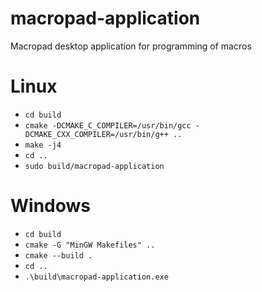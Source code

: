 # macropad-application
Macropad desktop application for programming of macros

# Linux
- ```cd build```
- ```cmake -DCMAKE_C_COMPILER=/usr/bin/gcc -DCMAKE_CXX_COMPILER=/usr/bin/g++ ..```
- ```make -j4```
- ```cd ..```
- ```sudo build/macropad-application```
    
# Windows
- ```cd build```
- ```cmake -G "MinGW Makefiles" ..```
- ```cmake --build .```
- ```cd ..```
- ```.\build\macropad-application.exe```

